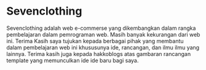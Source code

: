 # Sevenclothing 
Sevenclothing adalah web e-commerse yang dikembangkan dalam rangka pembelajaran dalam pemrograman web. Masih banyak kekurangan dari web ini. Terima Kasih saya tujukan kepada berbagai pihak yang membantu dalam pembelajaran web ini khususunya ide, rancangan, dan ilmu ilmu yang lainnya. Terima kasih juga kepada hakkoblogs atas gambaran rancangan template yang memunculkan ide ide baru bagi saya.   

